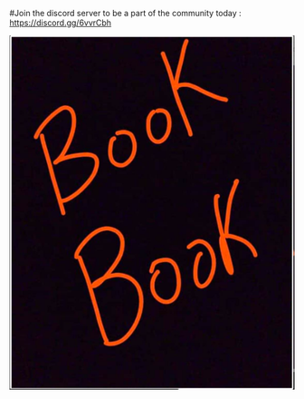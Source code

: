 #Join the discord server to be a part of the community today : https://discord.gg/6vvrCbh

![](https://github.com/aadhar54/Book-Book/blob/master/img/book-book.jpg)
